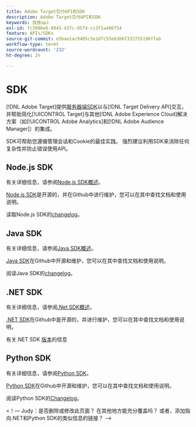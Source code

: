 ```yaml
---
title: Adobe Target交付API和SDK
description: Adobe Target交付API和SDK
keywords: 投放api
exl-id: fc3996e6-8945-437c-9574-cc3f1a406f54
feature: APIs/SDKs
source-git-commit: e5bae1ac9485c3e1d7c55e6386f332755196ffab
workflow-type: tm+mt
source-wordcount: '232'
ht-degree: 2%

---
```


# SDK

[!DNL Adobe Target]提供[服务器端SDK](../../implement/server-side/server-side-overview.md)以与[!DNL Target Delivery API]交互，并帮助简化[!UICONTROL Target]与其他[!DNL Adobe Experience Cloud]解决方案（如[!UICONTROL Adobe Analytics]和[!DNL Adobe Audience Manager]）的集成。

SDK可帮助您遵循管理会话和Cookie的最佳实践。 强烈建议利用SDK来消除任何复杂性并防止错误使用API。

## Node.js SDK

有关详细信息，请参阅[Node.js SDK概述](/help/dev/implement/server-side/node-js/overview.md)。

[Node.js SDK](https://github.com/adobe/target-nodejs-sdk)是开源的，并在Github中进行维护，您可以在其中查找文档和使用说明。

读取Node.js SDK的[changelog](https://github.com/adobe/target-nodejs-sdk/blob/main/CHANGELOG.md)。

## Java SDK

有关详细信息，请参阅[Java SDK概述](/help/dev/implement/server-side/java/overview.md)。

[Java SDK](https://github.com/adobe/target-java-sdk)在Github中开源和维护，您可以在其中查找文档和使用说明。

阅读Java SDK的[changelog](https://github.com/adobe/target-java-sdk/blob/main/CHANGELOG.md)。

## .NET SDK

有关详细信息，请参阅[.Net SDK概述](/help/dev/implement/server-side/net/overview.md)。

[.NET SDK](https://github.com/adobe/target-dotnet-sdk)在Github中是开源的，并进行维护，您可以在其中查找文档和使用说明。

有关.NET SDK [版本](https://github.com/adobe/target-dotnet-sdk/releases)的信息

## Python SDK

有关详细信息，请参阅[Python SDK](/help/dev/implement/server-side/python/overview.md)。

[Python SDK](https://github.com/adobe/target-python-sdk)在Github中开源和维护，您可以在其中查找文档和使用说明。

阅读Python SDK的[Changelog](https://github.com/adobe/target-python-sdk/blob/master/CHANGELOG.md)。

&lt;！— Judy：是否删除或修改此页面？ 在其他地方能充分覆盖吗？ 或者，添加指向.NET和Python SDK的类似信息的链接？ —>
